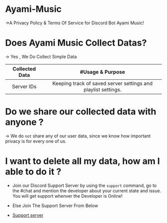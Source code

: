 # Ayami-Music

->A Privacy Policy &amp; Terms Of Service for Discord Bot Ayami Music!


# Does Ayami Music Collect Datas?

-> Yes , We Do Collect Simple Data 

| Collected Data	 | #Usage & Purpose | 
| :---:   | :---: | 
| Server IDs | Keeping track of saved server settings and playlist settings.   |


# Do we share our collected data with anyone ?

-> We do `not` share any of our user data, since we know how important privacy is for every one of us.

# I want to delete all my data, how am I able to do it ?

- Join our Discord Support Server by using the `support` command, go to the #chat and mention the developer about your current state and issue. You will get support whenver the Developer is Online!

- Else Join The Support Server From Below

- [Support server](https://discord.gg/68EMdgg86b)
